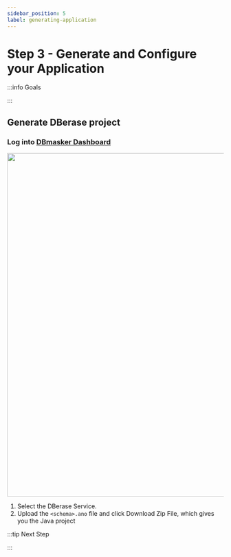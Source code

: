 ```yaml
---
sidebar_position: 5
label: generating-application
---
```


# Step 3 - Generate and Configure your Application

:::info Goals

:::

## Generate DBerase project

### Log into [DBmasker Dashboard](https://anonymizer.esito.no/auth/dashboard/home)

<img src="/img/docs/ano_dashboard.png" width="800" />

1. Select the DBerase Service.
2. Upload the `<schema>.ano` file and click Download Zip File, which gives you the Java project


:::tip Next Step


:::
